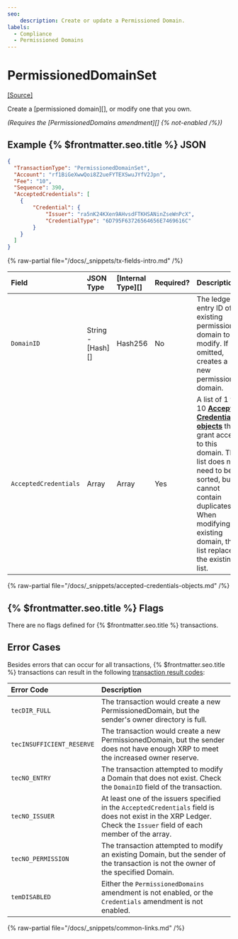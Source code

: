 ```yaml
---
seo:
    description: Create or update a Permissioned Domain.
labels:
  - Compliance
  - Permissioned Domains
---
```

# PermissionedDomainSet
[[Source]](https://github.com/XRPLF/rippled/blob/master/src/xrpld/app/tx/detail/PermissionedDomainSet.cpp "Source")

Create a [permissioned domain][], or modify one that you own.

_(Requires the [PermissionedDomains amendment][] {% not-enabled /%})_

## Example {% $frontmatter.seo.title %} JSON

```json
{
  "TransactionType": "PermissionedDomainSet",
  "Account": "rf1BiGeXwwQoi8Z2ueFYTEXSwuJYfV2Jpn",
  "Fee": "10",
  "Sequence": 390,
  "AcceptedCredentials": [
    {
        "Credential": {
            "Issuer": "ra5nK24KXen9AHvsdFTKHSANinZseWnPcX",
            "CredentialType": "6D795F63726564656E7469616C"
        }
    }
  ]
}
```

<!-- TODO: {% tx-example txid="TODO" /%} -->

{% raw-partial file="/docs/_snippets/tx-fields-intro.md" /%}

| Field                 | JSON Type         | [Internal Type][] | Required? | Description |
|:----------------------|:------------------|:------------------|:----------|:------------|
| `DomainID`            | String - [Hash][] | Hash256           | No        | The ledger entry ID of an existing permissioned domain to modify. If omitted, creates a new permissioned domain. |
| `AcceptedCredentials` | Array             | Array             | Yes       | A list of 1 to 10 [**Accepted Credentials objects**](#accepted-credentials-objects) that grant access to this domain. The list does not need to be sorted, but it cannot contain duplicates. When modifying an existing domain, this list replaces the existing list. |

{% raw-partial file="/docs/_snippets/accepted-credentials-objects.md" /%}

## {% $frontmatter.seo.title %} Flags

There are no flags defined for {% $frontmatter.seo.title %} transactions.

## Error Cases

Besides errors that can occur for all transactions, {% $frontmatter.seo.title %} transactions can result in the following [transaction result codes](https://xrpl.org/docs/references/protocol/transactions/transaction-results):

| Error Code                | Description |
|:--------------------------|:------------|
| `tecDIR_FULL`             | The transaction would create a new PermissionedDomain, but the sender's owner directory is full. |
| `tecINSUFFICIENT_RESERVE` | The transaction would create a new PermissionedDomain, but the sender does not have enough XRP to meet the increased owner reserve. |
| `tecNO_ENTRY`             | The transaction attempted to modify a Domain that does not exist. Check the `DomainID` field of the transaction. |
| `tecNO_ISSUER`            | At least one of the issuers specified in the `AcceptedCredentials` field is does not exist in the XRP Ledger. Check the `Issuer` field of each member of the array. |
| `tecNO_PERMISSION`        | The transaction attempted to modify an existing Domain, but the sender of the transaction is not the owner of the specified Domain. |
| `temDISABLED`             | Either the `PermissionedDomains` amendment is not enabled, or the `Credentials` amendment is not enabled. |


{% raw-partial file="/docs/_snippets/common-links.md" /%}
